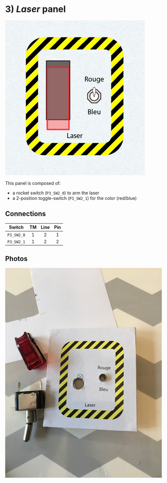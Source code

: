 # 3) *Laser* panel

![panel](design-3.jpg)

This panel is composed of:
- a rocket switch (`P3_SW2_0`) to arm the laser
- a 2-position toggle-switch (`P3_SW2_1`) for the color (red/blue)

## Connections

| Switch     | TM | Line | Pin |
|:----------:|:--:|:----:|:---:|
| `P3_SW2_0` | 1  |  2   | 1   |
| `P3_SW2_1` | 1  |  2   | 2   |

## Photos
![start-mode](../../photos/panels/3-laser/IMG_2247.JPG)
